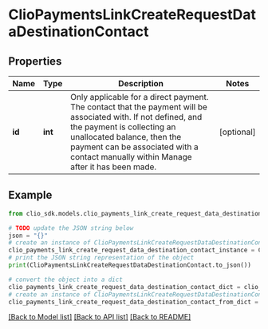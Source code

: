 # ClioPaymentsLinkCreateRequestDataDestinationContact


## Properties

Name | Type | Description | Notes
------------ | ------------- | ------------- | -------------
**id** | **int** | Only applicable for a direct payment. The contact that the payment will be associated with. If not defined, and the payment is collecting an unallocated balance, then the payment can be associated with a contact manually within Manage after it has been made. | [optional] 

## Example

```python
from clio_sdk.models.clio_payments_link_create_request_data_destination_contact import ClioPaymentsLinkCreateRequestDataDestinationContact

# TODO update the JSON string below
json = "{}"
# create an instance of ClioPaymentsLinkCreateRequestDataDestinationContact from a JSON string
clio_payments_link_create_request_data_destination_contact_instance = ClioPaymentsLinkCreateRequestDataDestinationContact.from_json(json)
# print the JSON string representation of the object
print(ClioPaymentsLinkCreateRequestDataDestinationContact.to_json())

# convert the object into a dict
clio_payments_link_create_request_data_destination_contact_dict = clio_payments_link_create_request_data_destination_contact_instance.to_dict()
# create an instance of ClioPaymentsLinkCreateRequestDataDestinationContact from a dict
clio_payments_link_create_request_data_destination_contact_from_dict = ClioPaymentsLinkCreateRequestDataDestinationContact.from_dict(clio_payments_link_create_request_data_destination_contact_dict)
```
[[Back to Model list]](../README.md#documentation-for-models) [[Back to API list]](../README.md#documentation-for-api-endpoints) [[Back to README]](../README.md)


